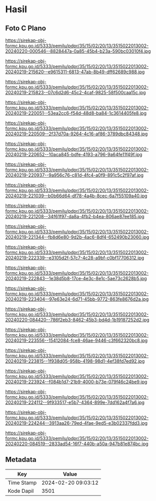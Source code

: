 # Hasil

## Foto C Plano

https://sirekap-obj-formc.kpu.go.id/5333/pemilu/pdpr/35/15/02/20/13/3515022013002-20240220-000546--8828447a-0a85-45b4-b23a-590bc03010f4.jpg

https://sirekap-obj-formc.kpu.go.id/5333/pemilu/pdpr/35/15/02/20/13/3515022013002-20240219-215620--e9615311-6813-47ab-8b49-dff62689c988.jpg

https://sirekap-obj-formc.kpu.go.id/5333/pemilu/pdpr/35/15/02/20/13/3515022013002-20240219-215823--07c6d2d6-45c2-4caf-9825-58f500caa15c.jpg

https://sirekap-obj-formc.kpu.go.id/5333/pemilu/pdpr/35/15/02/20/13/3515022013002-20240219-220051--53ea2cc6-f54d-48d8-ba84-1c3614405fe8.jpg

https://sirekap-obj-formc.kpu.go.id/5333/pemilu/pdpr/35/15/02/20/13/3515022013002-20240219-220509--2f37d70a-9264-4c16-af86-3789dbc84348.jpg

https://sirekap-obj-formc.kpu.go.id/5333/pemilu/pdpr/35/15/02/20/13/3515022013002-20240219-220652--10aca845-bdfe-4193-a796-9a64fe11f49f.jpg

https://sirekap-obj-formc.kpu.go.id/5333/pemilu/pdpr/35/15/02/20/13/3515022013002-20240219-220937--9a956c76-c81d-4fc4-a0f9-891c5c2f97af.jpg

https://sirekap-obj-formc.kpu.go.id/5333/pemilu/pdpr/35/15/02/20/13/3515022013002-20240219-221039--b0b66d64-df78-4a4b-8cec-6a7f55109a40.jpg

https://sirekap-obj-formc.kpu.go.id/5333/pemilu/pdpr/35/15/02/20/13/3515022013002-20240219-221208--34f61f97-da8a-4fb2-b4ea-806ae87ee185.jpg

https://sirekap-obj-formc.kpu.go.id/5333/pemilu/pdpr/35/15/02/20/13/3515022013002-20240219-221344--fb8d6e80-9d2b-4ac6-8df4-652490b23060.jpg

https://sirekap-obj-formc.kpu.go.id/5333/pemilu/pdpr/35/15/02/20/13/3515022013002-20240219-222339--e3105d2f-57c7-4c28-a9bf-c0bf17706312.jpg

https://sirekap-obj-formc.kpu.go.id/5333/pemilu/pdpr/35/15/02/20/13/3515022013002-20240219-222843--1e38d5b8-17ce-4e3c-8e1c-5ae73c2628b5.jpg

https://sirekap-obj-formc.kpu.go.id/5333/pemilu/pdpr/35/15/02/20/13/3515022013002-20240219-223404--97e63e24-6d71-45bb-9772-863fe8676d2a.jpg

https://sirekap-obj-formc.kpu.go.id/5333/pemilu/pdpr/35/15/02/20/13/3515022013002-20240220-084420--786f2eb3-8462-45b3-bd4d-1b19187252d2.jpg

https://sirekap-obj-formc.kpu.go.id/5333/pemilu/pdpr/35/15/02/20/13/3515022013002-20240219-223556--15412084-fce8-46ae-9446-c3f662320bc8.jpg

https://sirekap-obj-formc.kpu.go.id/5333/pemilu/pdpr/35/15/02/20/13/3515022013002-20240219-223815--1f938d05-958b-4198-98d1-4ef38fd7ed92.jpg

https://sirekap-obj-formc.kpu.go.id/5333/pemilu/pdpr/35/15/02/20/13/3515022013002-20240219-223924--f084b1d7-21b9-4000-b73e-079f46c24be9.jpg

https://sirekap-obj-formc.kpu.go.id/5333/pemilu/pdpr/35/15/02/20/13/3515022013002-20240219-224112--9f933517-e5b7-4364-899e-7dd162a4f7a6.jpg

https://sirekap-obj-formc.kpu.go.id/5333/pemilu/pdpr/35/15/02/20/13/3515022013002-20240219-224244--3913aa26-79ed-4fae-9ed5-e3b02337fdd3.jpg

https://sirekap-obj-formc.kpu.go.id/5333/pemilu/pdpr/35/15/02/20/13/3515022013002-20240220-084519--2833ad54-16f7-440b-a50a-947b81e874bc.jpg


## Metadata

| Key        | Value               |
| ---------- | ------------------- |
| Time Stamp | 2024-02-20 09:03:12 |
| Kode Dapil | 3501                |




